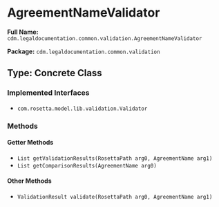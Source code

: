 # AgreementNameValidator

**Full Name:** `cdm.legaldocumentation.common.validation.AgreementNameValidator`

**Package:** `cdm.legaldocumentation.common.validation`

## Type: Concrete Class

### Implemented Interfaces

- `com.rosetta.model.lib.validation.Validator`

### Methods

#### Getter Methods

- `List getValidationResults(RosettaPath arg0, AgreementName arg1)`
- `List getComparisonResults(AgreementName arg0)`

#### Other Methods

- `ValidationResult validate(RosettaPath arg0, AgreementName arg1)`

